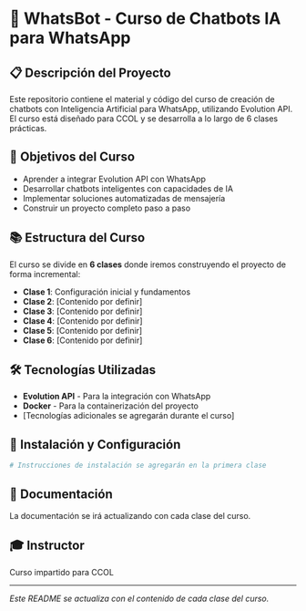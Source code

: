 # 🤖 WhatsBot - Curso de Chatbots IA para WhatsApp

## 📋 Descripción del Proyecto

Este repositorio contiene el material y código del curso de creación de chatbots con Inteligencia Artificial para WhatsApp, utilizando Evolution API. El curso está diseñado para CCOL y se desarrolla a lo largo de 6 clases prácticas.

## 🎯 Objetivos del Curso

- Aprender a integrar Evolution API con WhatsApp
- Desarrollar chatbots inteligentes con capacidades de IA
- Implementar soluciones automatizadas de mensajería
- Construir un proyecto completo paso a paso

## 📚 Estructura del Curso

El curso se divide en **6 clases** donde iremos construyendo el proyecto de forma incremental:

- **Clase 1**: Configuración inicial y fundamentos
- **Clase 2**: [Contenido por definir]
- **Clase 3**: [Contenido por definir]
- **Clase 4**: [Contenido por definir]
- **Clase 5**: [Contenido por definir]
- **Clase 6**: [Contenido por definir]

## 🛠️ Tecnologías Utilizadas

- **Evolution API** - Para la integración con WhatsApp
- **Docker** - Para la containerización del proyecto
- [Tecnologías adicionales se agregarán durante el curso]

## 🚀 Instalación y Configuración

```bash
# Instrucciones de instalación se agregarán en la primera clase
```

## 📖 Documentación

La documentación se irá actualizando con cada clase del curso.

## 🎓 Instructor

Curso impartido para CCOL

---

*Este README se actualiza con el contenido de cada clase del curso.*

